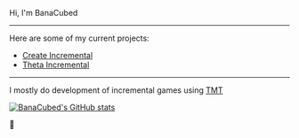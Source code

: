Hi, I'm BanaCubed
* * *
Here are some of my current projects:
- [Create Incremental](https://banacubed.github.io/Create-Incremental)
- [Theta Incremental](https://banacubed.github.io/Theta-Incremental)
* * *
I mostly do development of incremental games using [TMT](https://github.com/Acamaeda/The-Modding-Tree)

[![BanaCubed's GitHub stats](https://github-readme-stats.vercel.app/api?username=BanaCubed&theme=algolia&show_icons=true&show=reviews,prs_merged)](https://github.com/anuraghazra/github-readme-stats)



🐄

<!---
BanaCubed/BanaCubed is a ✨ special ✨ repository because its `README.md` (this file) appears on your GitHub profile.
You can click the Preview link to take a look at your changes.
--->
